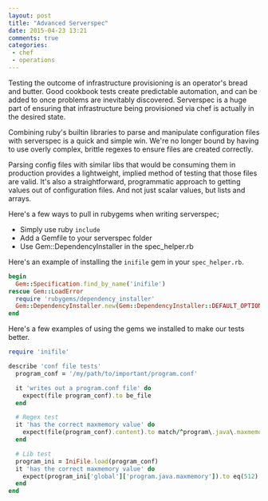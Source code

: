 ```yaml
---
layout: post
title: "Advanced Serverspec"
date: 2015-04-23 13:21
comments: true
categories:
 - chef
 - operations
---
```


Testing the outcome of infrastructure provisioning is an operator's bread and
butter. Good cookbook tests create predictable automation, and can be added to
once problems are inevitably discovered. Serverspec is a huge part of ensuring
that infrastructure being provisioned via chef is actually in the desired
state.

Combining ruby's builtin libraries to parse and manipulate configuration files
with serverspec is a quick and simple win. We're no longer bound by having to
use overly complex, brittle regexes to ensure files are created correctly.

Parsing config files with similar libs that would be consuming them in
production provides a lightweight, implied method of testing that those files
are valid. It's also a straightforward, programmatic approach to getting values
out of configuration files. And not just scalar values, but lists and arrays.

Here's a few ways to pull in rubygems when writing serverspec;

* Simply use ruby `include`
* Add a Gemfile to your serverspec folder
* Use Gem::DependencyInstaller in the spec_helper.rb

Here's an example of installing the `inifile` gem in your `spec_helper.rb`.

``` ruby Install a gem in spec_helper.rb
begin
  Gem::Specification.find_by_name('inifile')
rescue Gem::LoadError
  require 'rubygems/dependency_installer'
  Gem::DependencyInstaller.new(Gem::DependencyInstaller::DEFAULT_OPTIONS).install('inifile')
end
```

Here's a few examples of using the gems we installed to make our tests better.

```ruby Parse an ini file
require 'inifile'

describe 'conf file tests'
  program_conf = '/my/path/to/important/program.conf'

  it 'writes out a program.conf file' do
    expect(file program_conf).to be_file
  end

  # Regex test
  it 'has the correct maxmemory value' do
    expect(file(program_conf).content).to match/^program\.java\.maxmemory.*=.*512.*$/
  end

  # Lib test
  program_ini = IniFile.load(program_conf)
  it 'has the correct maxmemory value' do
    expect(program_ini['global']['program.java.maxmemory']).to eq(512)
  end
end
```
